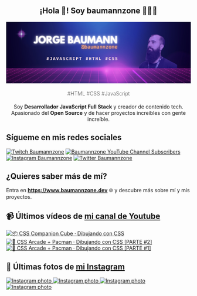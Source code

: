<p align="center">
   <h2 align="center">¡Hola 👋! Soy baumannzone 👨🏻‍💻</h2>
   <img align="center" src="img/header.png" />
   <h4 align="center" style="font-weight: 300; color: #555;">#HTML #CSS #JavaScript</h4>
</p>

<p align="center" style="margin-bottom: 20px">Soy <strong>Desarrollador JavaScript Full Stack</strong> y creador de contenido tech.
<br/>
Apasionado del <strong>Open Source</strong> y de hacer proyectos increíbles con gente increíble.
</p>

## Sígueme en mis redes sociales

[![Twitch Baumannzone](https://img.shields.io/twitch/status/baumannzone?style=social)](https://twitch.tv/baumannzone)
[![Baumannzone YouTube Channel Subscribers](https://img.shields.io/youtube/channel/subscribers/UCTTj5ztXnGeDRPFVsBp7VMA?style=social)](https://youtube.com/rambitojs)
[![Instagram Baumannzone](https://img.shields.io/badge/Baumannzone--_.svg?label=Instagram&style=social&logo=instagram)](https://instagram.com/baumannzone)
[![Twitter Baumannzone](https://img.shields.io/twitter/follow/Baumannzone?label=Twitter&style=social)](https://twitter.com/baumannzone)

## ¿Quieres saber más de mí?

Entra en **https://www.baumannzone.dev** 🌐 y descubre más sobre mí y mis proyectos.

## 📹 Últimos vídeos de [mi canal de Youtube](https://youtube.com/rambitojs?sub_confirmation=1)


<a href='https://youtu.be/W6xwoSJahA0' target='_blank'>
  <img width='30%' src='https://img.youtube.com/vi/W6xwoSJahA0/mqdefault.jpg' alt='📦 CSS Companion Cube · Dibujando con CSS' />
</a>
<a href='https://youtu.be/9C3NXVXewH8' target='_blank'>
  <img width='30%' src='https://img.youtube.com/vi/9C3NXVXewH8/mqdefault.jpg' alt='👾 CSS Arcade + Pacman · Dibujando con CSS [PARTE #2]' />
</a>
<a href='https://youtu.be/2ahqLdgkSxA' target='_blank'>
  <img width='30%' src='https://img.youtube.com/vi/2ahqLdgkSxA/mqdefault.jpg' alt='👾 CSS Arcade + Pacman · Dibujando con CSS [PARTE #1]' />
</a>

## 📸 Últimas fotos de [mi Instagram](https://instagram.com/baumannzone)


<a href='https://instagram.com/p/CopNwV-Ivr5' target='_blank'>
  <img width='20%' src='https://instagram.fkiv1-1.fna.fbcdn.net/v/t51.2885-15/331047758_198067656229783_5578079334097888868_n.jpg?stp=dst-jpg_e15_fr_s1080x1080&_nc_ht=instagram.fkiv1-1.fna.fbcdn.net&_nc_cat=107&_nc_ohc=0TJbqxrTFDMAX9KQynF&edm=APU89FABAAAA&ccb=7-5&ig_cache_key=MzAzODAxOTkyMDM2ODY5NjA1Nw%3D%3D.2-ccb7-5&oh=00_AfAFxLezLQlxkmmOj9jgVKRKIa1njsb-yLbkmKYBfjs6zQ&oe=63FAD122&_nc_sid=86f79a' alt='Instagram photo' />
</a>
<a href='https://instagram.com/p/Cnw3Z8ToLEk' target='_blank'>
  <img width='20%' src='https://instagram.fkiv1-1.fna.fbcdn.net/v/t51.2885-15/326883544_224680013259848_8231619275183408032_n.jpg?stp=dst-jpg_e15_fr_s1080x1080&_nc_ht=instagram.fkiv1-1.fna.fbcdn.net&_nc_cat=108&_nc_ohc=uo06NZpGGxwAX8cGMRV&edm=APU89FABAAAA&ccb=7-5&ig_cache_key=MzAyMjE1OTAyNTI2NDQzOTU4OA%3D%3D.2-ccb7-5&oh=00_AfBXqYw9rgczMeezESS5kxOt04a6xHpwt1rwrzODvbzhiA&oe=63FB8F4B&_nc_sid=86f79a' alt='Instagram photo' />
</a>
<a href='https://instagram.com/p/CnIZA32Di-o' target='_blank'>
  <img width='20%' src='https://instagram.fkiv1-1.fna.fbcdn.net/v/t51.2885-15/324223064_598779668678092_9126659385260976028_n.jpg?se=8&stp=dst-jpg_e35&_nc_ht=instagram.fkiv1-1.fna.fbcdn.net&_nc_cat=104&_nc_ohc=FCvnSLqIRNwAX_RPQkt&edm=APU89FABAAAA&ccb=7-5&ig_cache_key=MzAxMDc2NjM2MjAyMjY1Mzg2NA%3D%3D.2-ccb7-5&oh=00_AfB-wo-zXSzJyfJ9A62592WyHIaHGLbJQ3nJ3NvARAq4bg&oe=63FA135B&_nc_sid=86f79a' alt='Instagram photo' />
</a>
<a href='https://instagram.com/p/CnEs968pGJY' target='_blank'>
  <img width='20%' src='https://instagram.fkiv1-1.fna.fbcdn.net/v/t51.2885-15/323590693_1343168123135059_2596139838573961826_n.jpg?stp=dst-jpg_e15&_nc_ht=instagram.fkiv1-1.fna.fbcdn.net&_nc_cat=107&_nc_ohc=kRG5FLy75zoAX_xz9x1&edm=APU89FABAAAA&ccb=7-5&oh=00_AfAuzvJq68Ryhv0_CBlu-ogXqBa-UsAnT7voaDto-OnwMw&oe=63F7B0F4&_nc_sid=86f79a' alt='Instagram photo' />
</a>
